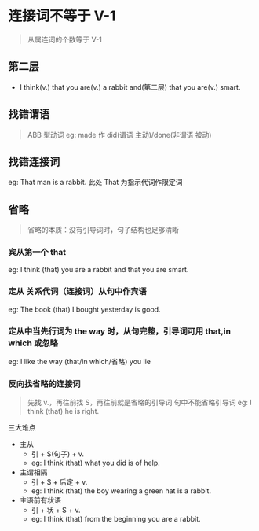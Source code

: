 # 连接词不等于 V-1
> 从属连词的个数等于 V-1

## 第二层
- I think(v.) that you are(v.) a rabbit and(第二层) that you are(v.) smart.

## 找错谓语
> ABB 型动词 eg: made 作 did(谓语 主动)/done(非谓语 被动)

## 找错连接词
eg: That man is a rabbit. 此处 That 为指示代词作限定词

## 省略
> 省略的本质：没有引导词时，句子结构也足够清晰

### 宾从第一个 that
eg: I think (that) you are a rabbit and that you are smart.

### 定从 关系代词（连接词）从句中作宾语
eg: The book (that) I bought yesterday is good.

### 定从中当先行词为 the way 时，从句完整，引导词可用 that,in which 或忽略
eg: I like the way (that/in which/省略) you lie

### 反向找省略的连接词
> 先找 v.，再往前找 S，再往前就是省略的引导词
> 句中不能省略引导词
eg: I think (that) he is right.

三大难点
- 主从
  - 引 + S(句子) + v.
  - eg: I think (that) what you did is of help.
- 主谓相隔
  - 引 + S + 后定 + v.
  - eg: I think (that) the boy wearing a green hat is a rabbit.
- 主语前有状语
  - 引 + 状 + S  + v.
  - eg: I think (that) from the beginning you are a rabbit.